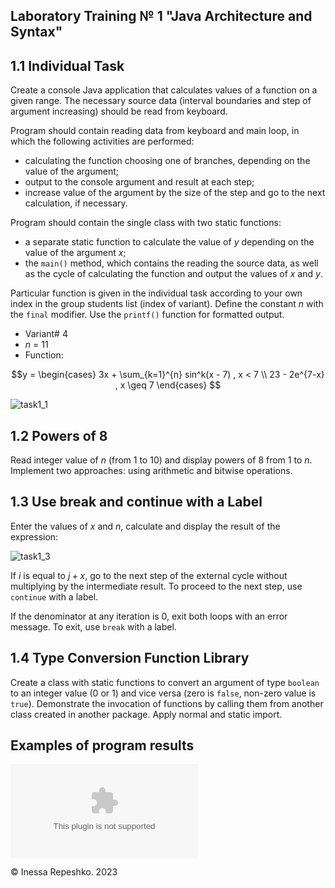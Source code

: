 ## Laboratory Training № 1 "Java Architecture and Syntax"

## 1.1 Individual Task

Create a console Java application that calculates values of a function on a given range. The necessary source data (interval boundaries and step of argument increasing) should be read from keyboard.

Program should contain reading data from keyboard and main loop, in which the following activities are performed:
* calculating the function choosing one of branches, depending on the value of the argument;
* output to the console argument and result at each step;
* increase value of the argument by the size of the step and go to the next calculation, if necessary.

Program should contain the single class with two static functions:
* a separate static function to calculate the value of $`y`$ depending on the value of the argument $`x`$;
* the ```main()``` method, which contains the reading the source data, as well as the cycle of calculating the function and output the values of $`x`$ and $`y`$.

Particular function is given in the individual task according to your own index in the group students list (index of variant). Define the constant $`n`$ with the ```final``` modifier. Use the ```printf()``` function for formatted output.

* Variant# 4
* $`n`$ = 11
* Function:
```math
y = \begin{cases}
3x + \sum_{k=1}^{n} sin^k(x - 7) , x < 7
\\ 23 - 2e^{7-x} , x \geq 7
\end{cases} 
```

![task1_1](https://github.com/InessaRepeshko/java-programming/blob/main/part-1-fundamentals-of-java-programming/lab1/screens/task1_1.png)

## 1.2 Powers of 8

Read integer value of $`n`$ (from 1 to 10) and display powers of 8 from 1 to $`n`$. Implement two approaches: using arithmetic and bitwise operations.

## 1.3 Use break and continue with a Label

Enter the values of $`x`$ and $`n`$, calculate and display the result of the expression:

![task1_3](https://github.com/InessaRepeshko/java-programming/blob/main/part-1-fundamentals-of-java-programming/lab1/screens/task1_3.png)

If $`i`$ is equal to $`j + x`$, go to the next step of the external cycle without multiplying by the intermediate result. To proceed to the next step, use ```continue``` with a label.

If the denominator at any iteration is 0, exit both loops with an error message. To exit, use ```break``` with a label.

## 1.4 Type Conversion Function Library

Create a class with static functions to convert an argument of type ```boolean``` to an integer value (0 or 1) and vice versa (zero is ```false```, non-zero value is ```true```). Demonstrate the invocation of functions by calling them from another class created in another package. Apply normal and static import.

## Examples of program results

![lab1_report.docx](https://github.com/InessaRepeshko/java-programming/blob/main/part-1-fundamentals-of-java-programming/lab1/lab1_report.docx)

© Inessa Repeshko. 2023
